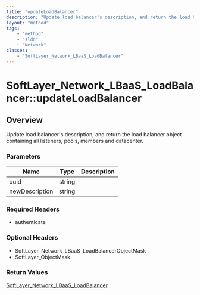 ```yaml
---
title: "updateLoadBalancer"
description: "Update load balancer's description, and return the load balancer object containing all listeners, pools, members and dat... "
layout: "method"
tags:
    - "method"
    - "sldn"
    - "Network"
classes:
    - "SoftLayer_Network_LBaaS_LoadBalancer"
---
```

# SoftLayer_Network_LBaaS_LoadBalancer::updateLoadBalancer
## Overview 
Update load balancer's description, and return the load balancer object containing all listeners, pools, members and datacenter. 

### Parameters 
|Name | Type | Description |
| --- | --- | --- |
|uuid| string| |
|newDescription| string| |


### Required Headers
* authenticate

### Optional Headers
* SoftLayer_Network_LBaaS_LoadBalancerObjectMask
* SoftLayer_ObjectMask

### Return Values
<a href='/reference/datatypes/SoftLayer_Network_LBaaS_LoadBalancer'>SoftLayer_Network_LBaaS_LoadBalancer </a>

